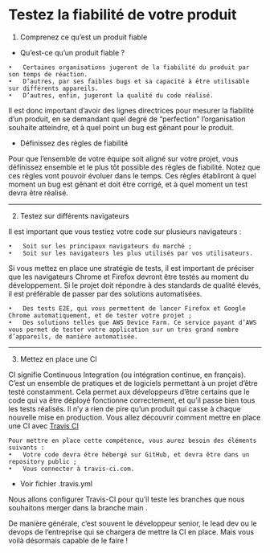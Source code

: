 # Testez la fiabilité de votre produit
1.	Comprenez ce qu’est un produit fiable

-	Qu’est-ce qu’un produit fiable ?

```
•	Certaines organisations jugeront de la fiabilité du produit par son temps de réaction.
•	D’autres, par ses faibles bugs et sa capacité à être utilisable sur différents appareils.
•	D’autres, enfin, jugeront la qualité du code réalisé. 
```
Il est donc important d’avoir des lignes directrices pour mesurer la fiabilité d’un produit, en se demandant quel degré de “perfection” l’organisation souhaite atteindre, et à quel point un bug est gênant pour le produit.

-	Définissez des règles de fiabilité

Pour que l’ensemble de votre équipe soit aligné sur votre projet, vous définissez ensemble et le plus tôt possible des règles de fiabilité. Notez que ces règles vont pouvoir évoluer dans le temps.
Ces règles établiront à quel moment un bug est gênant et doit être corrigé, et à quel moment un test devra être réalisé.
____________________________________________________
2.	Testez sur différents navigateurs

Il est important que vous testiez votre code sur plusieurs navigateurs : 

```
•	Soit sur les principaux navigateurs du marché ;
•	Soit sur les navigateurs les plus utilisés par vos utilisateurs.
```
Si vous mettez en place une stratégie de tests, il est important de préciser que les navigateurs Chrome et Firefox devront être testés au moment du développement.
Si le projet doit répondre à des standards de qualité élevés, il est préférable de passer par des solutions automatisées. 

```
•	Des tests E2E, qui vous permettent de lancer Firefox et Google Chrome automatiquement, et de tester votre projet ;
•	Des solutions telles que AWS Device Farm. Ce service payant d’AWS vous permet de tester votre application sur un très grand nombre d’appareils, de manière automatisée.
```



____________________________________________________
3.	Mettez en place une CI

CI signifie Continuous Integration (ou intégration continue, en français). C’est un ensemble de pratiques et de logiciels permettant à un projet d’être testé constamment.
Cela permet aux développeurs d’être certains que le code qui va être déployé fonctionne correctement, et qu’il passe bien tous les tests réalisés. Il n’y a rien de pire qu’un produit qui casse à chaque nouvelle mise en production.
Vous allez découvrir comment mettre en place une CI avec [Travis CI]( https://www.travis-ci.com/)


```
Pour mettre en place cette compétence, vous aurez besoin des éléments suivants :
•	Votre code devra être hébergé sur GitHub, et devra être dans un repository public ;
•	Vous connecter à travis-ci.com.
```

- Voir fichier .travis.yml

Nous allons configurer Travis-CI pour qu’il teste les branches que nous souhaitons merger dans la branche main  .

De manière générale, c’est souvent le développeur senior, le lead dev ou le devops de l’entreprise qui se chargera de mettre la CI en place. Mais vous voilà désormais capable de le faire ! 


